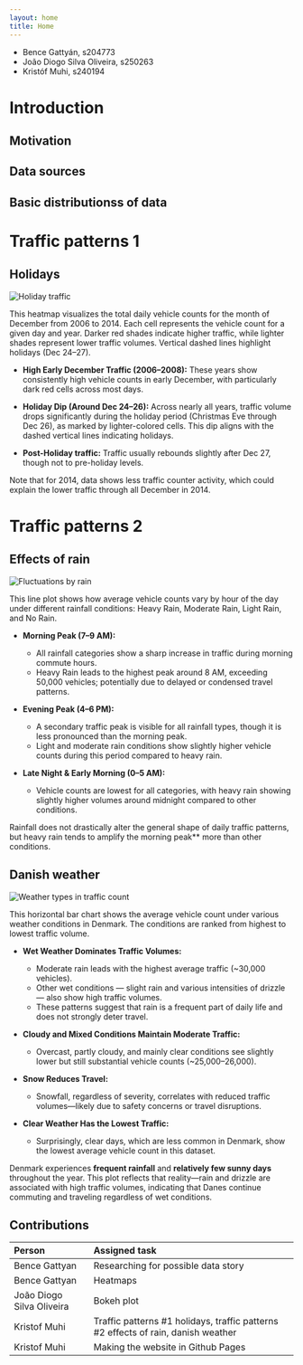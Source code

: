 ```yaml
---
layout: home
title: Home
---
```


- Bence Gattyán, s204773
- João Diogo Silva Oliveira, s250263
- Kristóf Muhi, s240194

# Introduction
## Motivation
## Data sources
## Basic distributionss of data

# Traffic patterns 1
## Holidays

![Holiday traffic](/assets/images/december_holiday_traffic.png)

This heatmap visualizes the total daily vehicle counts for the month of December from 2006 to 2014. Each cell represents the vehicle count for a given day and year. Darker red shades indicate higher traffic, while lighter shades represent lower traffic volumes. Vertical dashed lines highlight holidays (Dec 24–27).

- **High Early December Traffic (2006–2008):** These years show consistently high vehicle counts in early December, with particularly dark red cells across most days.

- **Holiday Dip (Around Dec 24–26):** Across nearly all years, traffic volume drops significantly during the holiday period (Christmas Eve through Dec 26), as marked by lighter-colored cells. This dip aligns with the dashed vertical lines indicating holidays.

- **Post-Holiday traffic:** Traffic usually rebounds slightly after Dec 27, though not to pre-holiday levels.

Note that for 2014, data shows less traffic counter activity, which could explain the lower traffic through all December in 2014.

# Traffic patterns 2

## Effects of rain

![Fluctuations by rain](/assets/images/fluctuations_by_rain.png)

This line plot shows how average vehicle counts vary by hour of the day under different rainfall conditions: Heavy Rain, Moderate Rain, Light Rain, and No Rain.

- **Morning Peak (7–9 AM):**
  - All rainfall categories show a sharp increase in traffic during morning commute hours.
  - Heavy Rain leads to the highest peak around 8 AM, exceeding 50,000 vehicles; potentially due to delayed or condensed travel patterns.

- **Evening Peak (4–6 PM):**
  - A secondary traffic peak is visible for all rainfall types, though it is less pronounced than the morning peak.
  - Light and moderate rain conditions show slightly higher vehicle counts during this period compared to heavy rain.

- **Late Night & Early Morning (0–5 AM):**
  - Vehicle counts are lowest for all categories, with heavy rain showing slightly higher volumes around midnight compared to other conditions.

Rainfall does not drastically alter the general shape of daily traffic patterns, but heavy rain tends to amplify the morning peak** more than other conditions.

## Danish weather

![Weather types in traffic count](/assets/images/weather_type_traffic_count.png)

This horizontal bar chart shows the average vehicle count under various weather conditions in Denmark. The conditions are ranked from highest to lowest traffic volume.

- **Wet Weather Dominates Traffic Volumes:**
  - Moderate rain leads with the highest average traffic (~30,000 vehicles).
  - Other wet conditions — slight rain and various intensities of drizzle — also show high traffic volumes.
  - These patterns suggest that rain is a frequent part of daily life and does not strongly deter travel.

- **Cloudy and Mixed Conditions Maintain Moderate Traffic:**
  - Overcast, partly cloudy, and mainly clear conditions see slightly lower but still substantial vehicle counts (~25,000–26,000).

- **Snow Reduces Travel:**
  - Snowfall, regardless of severity, correlates with reduced traffic volumes—likely due to safety concerns or travel disruptions.

- **Clear Weather Has the Lowest Traffic:**
  - Surprisingly, clear days, which are less common in Denmark, show the lowest average vehicle count in this dataset.

Denmark experiences **frequent rainfall** and **relatively few sunny days** throughout the year. This plot reflects that reality—rain and drizzle are associated with high traffic volumes, indicating that Danes continue commuting and traveling regardless of wet conditions.

## Contributions

| Person | Assigned task |
|:----------|:----------|
| Bence Gattyan | Researching for possible data story |
| Bence Gattyan | Heatmaps |
| João Diogo Silva Oliveira | Bokeh plot |
| Kristof Muhi | Traffic patterns #1 holidays, traffic patterns #2 effects of rain, danish weather |
| Kristof Muhi | Making the website in Github Pages |